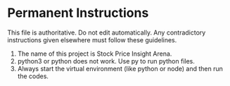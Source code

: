 # Permanent Instructions
This file is authoritative. Do not edit automatically. Any contradictory instructions given elsewhere must follow these guidelines.

1. The name of this project is Stock Price Insight Arena.
2. python3 or python does not work. Use py to run python files.
3. Always start the virtual environment (like python or node) and then run the codes.
